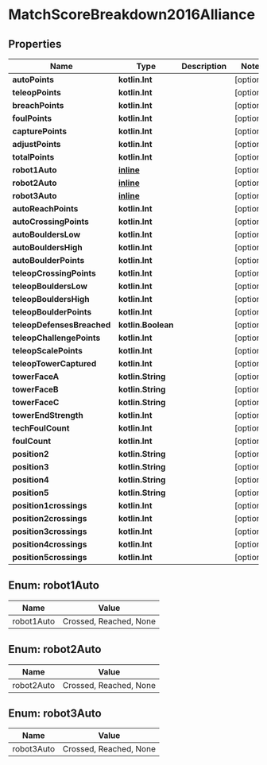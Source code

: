 
# MatchScoreBreakdown2016Alliance

## Properties

| Name                       | Type                          | Description | Notes      |
| -------------------------- | ----------------------------- | ----------- | ---------- |
| **autoPoints**             | **kotlin.Int**                |             | [optional] |
| **teleopPoints**           | **kotlin.Int**                |             | [optional] |
| **breachPoints**           | **kotlin.Int**                |             | [optional] |
| **foulPoints**             | **kotlin.Int**                |             | [optional] |
| **capturePoints**          | **kotlin.Int**                |             | [optional] |
| **adjustPoints**           | **kotlin.Int**                |             | [optional] |
| **totalPoints**            | **kotlin.Int**                |             | [optional] |
| **robot1Auto**             | [**inline**](#Robot1AutoEnum) |             | [optional] |
| **robot2Auto**             | [**inline**](#Robot2AutoEnum) |             | [optional] |
| **robot3Auto**             | [**inline**](#Robot3AutoEnum) |             | [optional] |
| **autoReachPoints**        | **kotlin.Int**                |             | [optional] |
| **autoCrossingPoints**     | **kotlin.Int**                |             | [optional] |
| **autoBouldersLow**        | **kotlin.Int**                |             | [optional] |
| **autoBouldersHigh**       | **kotlin.Int**                |             | [optional] |
| **autoBoulderPoints**      | **kotlin.Int**                |             | [optional] |
| **teleopCrossingPoints**   | **kotlin.Int**                |             | [optional] |
| **teleopBouldersLow**      | **kotlin.Int**                |             | [optional] |
| **teleopBouldersHigh**     | **kotlin.Int**                |             | [optional] |
| **teleopBoulderPoints**    | **kotlin.Int**                |             | [optional] |
| **teleopDefensesBreached** | **kotlin.Boolean**            |             | [optional] |
| **teleopChallengePoints**  | **kotlin.Int**                |             | [optional] |
| **teleopScalePoints**      | **kotlin.Int**                |             | [optional] |
| **teleopTowerCaptured**    | **kotlin.Int**                |             | [optional] |
| **towerFaceA**             | **kotlin.String**             |             | [optional] |
| **towerFaceB**             | **kotlin.String**             |             | [optional] |
| **towerFaceC**             | **kotlin.String**             |             | [optional] |
| **towerEndStrength**       | **kotlin.Int**                |             | [optional] |
| **techFoulCount**          | **kotlin.Int**                |             | [optional] |
| **foulCount**              | **kotlin.Int**                |             | [optional] |
| **position2**              | **kotlin.String**             |             | [optional] |
| **position3**              | **kotlin.String**             |             | [optional] |
| **position4**              | **kotlin.String**             |             | [optional] |
| **position5**              | **kotlin.String**             |             | [optional] |
| **position1crossings**     | **kotlin.Int**                |             | [optional] |
| **position2crossings**     | **kotlin.Int**                |             | [optional] |
| **position3crossings**     | **kotlin.Int**                |             | [optional] |
| **position4crossings**     | **kotlin.Int**                |             | [optional] |
| **position5crossings**     | **kotlin.Int**                |             | [optional] |

## Enum: robot1Auto

| Name       | Value                  |
| ---------- | ---------------------- |
| robot1Auto | Crossed, Reached, None |

## Enum: robot2Auto

| Name       | Value                  |
| ---------- | ---------------------- |
| robot2Auto | Crossed, Reached, None |

## Enum: robot3Auto

| Name       | Value                  |
| ---------- | ---------------------- |
| robot3Auto | Crossed, Reached, None |
